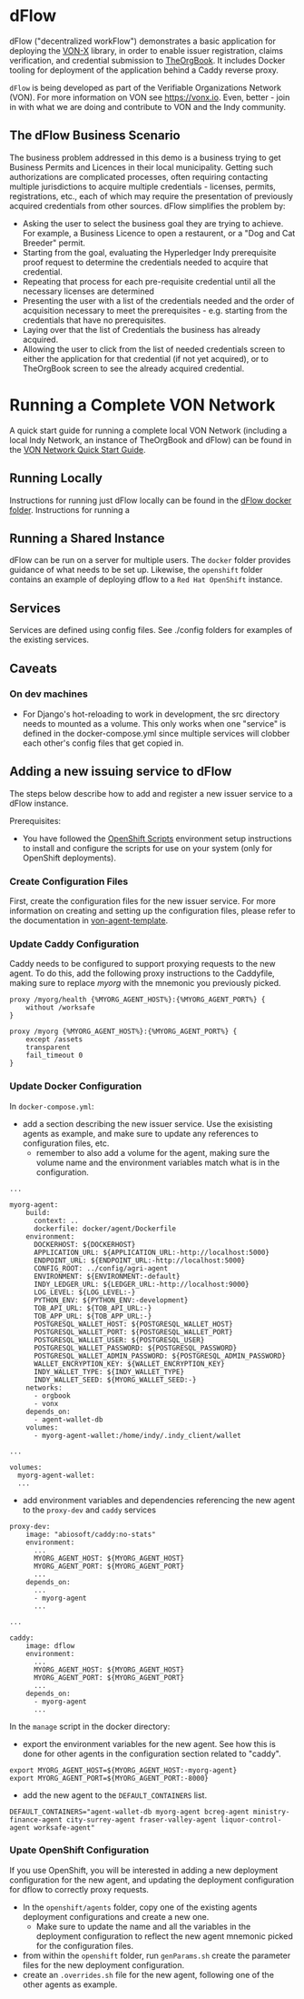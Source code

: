 # dFlow

dFlow ("decentralized workFlow") demonstrates a basic application for deploying the [VON-X](https://github.com/PSPC-SPAC-buyandsell/von-x) library, in order to enable issuer registration, claims verification, and credential submission to [TheOrgBook](https://github.com/bcgov/TheOrgBook). It includes Docker tooling for deployment of the application behind a Caddy reverse proxy.

`dFlow` is being developed as part of the Verifiable Organizations Network (VON). For more information on VON see https://vonx.io.  Even, better - join in with what we are doing and contribute to VON and the Indy community.

## The dFlow Business Scenario

The business problem addressed in this demo is a business trying to get Business Permits and Licences in their local municipality. Getting such authorizations are complicated processes, often requiring contacting multiple jurisdictions to acquire multiple credentials - licenses, permits, registrations, etc., each of which may require the presentation of previously acquired credentials from other sources. dFlow simplifies the problem by:

- Asking the user to select the business goal they are trying to achieve. For example, a Business Licence to open a restaurent, or a "Dog and Cat Breeder" permit.
- Starting from the goal, evaluating the Hyperledger Indy prerequisite proof request to determine the credentials needed to acquire that credential.
- Repeating that process for each pre-requisite credential until all the necessary licenses are determined
- Presenting the user with a list of the credentials needed and the order of acquisition necessary to meet the prerequisites - e.g. starting from the credentials that have no prerequisites.
- Laying over that the list of Credentials the business has already acquired.
- Allowing the user to click from the list of needed credentials screen to either the application for that credential (if not yet acquired), or to TheOrgBook screen to see the already acquired credential.

# Running a Complete VON Network

A quick start guide for running a complete local VON Network (including a local Indy Network, an instance of TheOrgBook and dFlow) can be found in the [VON Network Quick Start Guide](https://github.com/bcgov/permitify/blob/master/docker/VONNetworkQuickStartGuide.md).

## Running Locally

Instructions for running just dFlow locally can be found in the [dFlow docker folder](https://github.com/bcgov/permitify/tree/master/docker). Instructions for running a 

## Running a Shared Instance

dFlow can be run on a server for multiple users. The `docker` folder provides guidance of what needs to be set up. Likewise, the `openshift` folder contains an example of deploying dflow to a `Red Hat OpenShift` instance.

## Services

Services are defined using config files. See ./config folders for examples of the existing services.

## Caveats

### On dev machines

- For Django's hot-reloading to work in development, the src directory needs to mounted as a volume. This only works when one "service" is defined in the docker-compose.yml since multiple services will clobber each other's config files that get copied in.

## Adding a new issuing service to dFlow

The steps below describe how to add and register a new issuer service to a dFlow instance.

Prerequisites:

- You have followed the [OpenShift Scripts](https://github.com/BCDevOps/openshift-project-tools/blob/master/bin/README.md) environment setup instructions to install and configure the scripts for use on your system (only for OpenShift deployments).

### Create Configuration Files

First, create the configuration files for the new issuer service. For more information on creating and setting up the configuration files, please refer to the documentation in [von-agent-template](https://github.com/bcgov/von-agent-template/tree/master/von-x-agent/config).

### Update Caddy Configuration

Caddy needs to be configured to support proxying requests to the new agent. To do this, add the following proxy instructions to the Caddyfile, making sure to replace _myorg_ with the mnemonic you previously picked.
```
proxy /myorg/health {%MYORG_AGENT_HOST%}:{%MYORG_AGENT_PORT%} {
    without /worksafe
}

proxy /myorg {%MYORG_AGENT_HOST%}:{%MYORG_AGENT_PORT%} {
    except /assets
    transparent
    fail_timeout 0
}
```

### Update Docker Configuration

In `docker-compose.yml`:
- add a section describing the new issuer service. Use the exisisting agents as example, and make sure to update any references to configuration files, etc.
  - remember to also add a volume for the agent, making sure the volume name and the environment variables match what is in the configuration.
```
...

myorg-agent:
    build:
      context: ..
      dockerfile: docker/agent/Dockerfile
    environment:
      DOCKERHOST: ${DOCKERHOST}
      APPLICATION_URL: ${APPLICATION_URL:-http://localhost:5000}
      ENDPOINT_URL: ${ENDPOINT_URL:-http://localhost:5000}
      CONFIG_ROOT: ../config/agri-agent
      ENVIRONMENT: ${ENVIRONMENT:-default}
      INDY_LEDGER_URL: ${LEDGER_URL:-http://localhost:9000}
      LOG_LEVEL: ${LOG_LEVEL:-}
      PYTHON_ENV: ${PYTHON_ENV:-development}
      TOB_API_URL: ${TOB_API_URL:-}
      TOB_APP_URL: ${TOB_APP_URL:-}
      POSTGRESQL_WALLET_HOST: ${POSTGRESQL_WALLET_HOST}
      POSTGRESQL_WALLET_PORT: ${POSTGRESQL_WALLET_PORT}
      POSTGRESQL_WALLET_USER: ${POSTGRESQL_USER}
      POSTGRESQL_WALLET_PASSWORD: ${POSTGRESQL_PASSWORD}
      POSTGRESQL_WALLET_ADMIN_PASSWORD: ${POSTGRESQL_ADMIN_PASSWORD}
      WALLET_ENCRYPTION_KEY: ${WALLET_ENCRYPTION_KEY}
      INDY_WALLET_TYPE: ${INDY_WALLET_TYPE}
      INDY_WALLET_SEED: ${MYORG_WALLET_SEED:-}
    networks:
      - orgbook
      - vonx
    depends_on:
      - agent-wallet-db
    volumes:
      - myorg-agent-wallet:/home/indy/.indy_client/wallet

...

volumes:
  myorg-agent-wallet:
  ...
```
- add environment variables and dependencies referencing the new agent to the `proxy-dev` and `caddy` services
```
proxy-dev:
    image: "abiosoft/caddy:no-stats"
    environment:
      ...
      MYORG_AGENT_HOST: ${MYORG_AGENT_HOST}
      MYORG_AGENT_PORT: ${MYORG_AGENT_PORT}
      ...
    depends_on:
      ...
      - myorg-agent
      ...

...

caddy:
    image: dflow
    environment:
      ...
      MYORG_AGENT_HOST: ${MYORG_AGENT_HOST}
      MYORG_AGENT_PORT: ${MYORG_AGENT_PORT}
      ...
    depends_on:
      - myorg-agent
      ...
```

In the `manage` script in the docker directory:
- export the environment variables for the new agent. See how this is done for other agents in the configuration section related to "caddy".
```
export MYORG_AGENT_HOST=${MYORG_AGENT_HOST:-myorg-agent}
export MYORG_AGENT_PORT=${MYORG_AGENT_PORT:-8000}  
```
- add the new agent to the `DEFAULT_CONTAINERS` list.
```
DEFAULT_CONTAINERS="agent-wallet-db myorg-agent bcreg-agent ministry-finance-agent city-surrey-agent fraser-valley-agent liquor-control-agent worksafe-agent"
```

### Upate OpenShift Configuration

If you use OpenShift, you will be interested in adding a new deployment configuration for the new agent, and updating the deployment configuration for dflow to correctly proxy requests.

- In the `openshift/agents` folder, copy one of the existing agents deployment configurations and create a new one.
  - Make sure to update the name and all the variables in the deployment configuration to reflect the new agent mnemonic picked for the configuration files.
- from within the `openshift` folder, run `genParams.sh` create the parameter files for the new deployment configuration.
- create an `.overrides.sh` file for the new agent, following one of the other agents as example.
